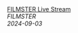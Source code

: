 <!--2024-09-03 23:37:13-->
<div class="yb">
  <a class="nodecor" href="/index.html?filmy/filmster_live_stream">
    <img class="preview" data-videoid="RT4ZXGBPRGA" src="https://i3.ytimg.com/vi/RT4ZXGBPRGA/hqdefault.jpg" align="middle" alt="">
  </a>
  <div class="inlbl text">
    <a class="nodecor" href="/index.html?filmy/filmster_live_stream">FILMSTER Live Stream</a><br>
    <i class="smaller2">FILMSTER</i><br>
    <i class="smaller3">2024-09-03</i>
  </div>
</div>
